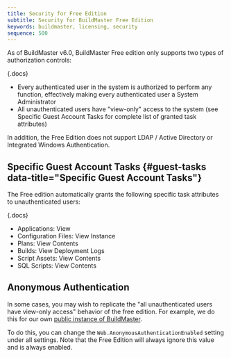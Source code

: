 ```yaml
---
title: Security for Free Edition
subtitle: Security for BuildMaster Free Edition
keywords: buildmaster, licensing, security
sequence: 500
---
```


As of BuildMaster v6.0, BuildMaster Free edition only supports two types of authorization controls:

{.docs}
 - Every authenticated user in the system is authorized to perform any function, effectively making every authenticated user a System Administrator
 - All unauthenticated users have "view-only" access to the system (see Specific Guest Account Tasks for complete list of granted task attributes)
 
In addition, the Free Edition does not support LDAP / Active Directory or Integrated Windows Authentication.

## Specific Guest Account Tasks {#guest-tasks data-title="Specific Guest Account Tasks"}

The Free edition automatically grants the following specific task attributes to unauthenticated users:

{.docs}
-   Applications: View
-   Configuration Files: View Instance
-   Plans: View Contents
-   Builds: View Deployment Logs
-   Script Assets: View Contents
-   SQL Scripts: View Contents

## Anonymous Authentication

In some cases, you may wish to replicate the "all unauthenticated users have view-only access" behavior of the free edition. For example, we do this for our own <a href="https://buildmaster.inedo.com/" target="_blank">public instance of BuildMaster</a>. 

To do this, you can change the `Web.AnonymousAuthenticationEnabled` setting under all settings. Note that the Free Edition will always ignore this value and is always enabled.
